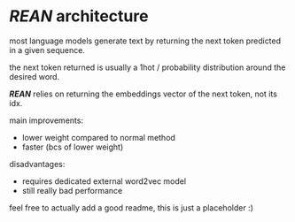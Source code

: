 # ***REAN*** architecture

most language models generate text by returning the next token predicted in a given sequence.

the next token returned is usually a 1hot / probability distribution around the desired word.

***REAN*** relies on returning the embeddings vector of the next token, not its idx.

main improvements:
  - lower weight compared to normal method
  - faster (bcs of lower weight)

disadvantages:
  - requires dedicated external word2vec model
  - still really bad performance

feel free to actually add a good readme, this is just a placeholder :)
